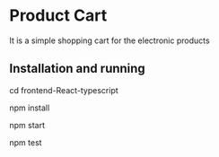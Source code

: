 # Product Cart

It is a simple shopping cart for the electronic products

## Installation and running

cd frontend-React-typescript

npm install

npm start

npm test
